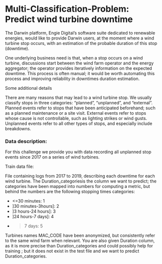 # Multi-Classification-Problem: Predict wind turbine downtime


The Darwin platform, Engie Digital’s software suite dedicated to renewable energies, would like to provide Darwin users, at the moment where a wind turbine stop occurs, with an estimation of the probable duration of this stop (downtime). 

One underlying business need is that, when a stop occurs on a wind turbine, discussions start between the wind farm operator and the energy aggregator; the operator provides iteratively information on the expected downtime. This process is often manual; it would be worth automating this process and improving reliability in downtimes duration estimation. 

Some additional details

There are many reasons that may lead to a wind turbine stop. We usually classify stops in three categories: “planned”, “unplanned”, and “external”. Planned events refer to stops that have been anticipated beforehand; such as a planned maintenance or a site visit. External events refer to stops whose cause is not controllable, such as lighting strikes or wind gusts. Unplanned events refer to all other types of stops, and especially include breakdowns.

###  Data description: 
For this challenge we provide you with data recording all unplanned stop events since 2017 on a series of wind turbines. 

Train data file:

File containing logs from 2017 to 2019, describing each downtime for each wind turbine. The Duration_categoriesis the column we want to predict; the categories have been mapped into numbers for computing a metric, but behind the numbers are the following stopping times categories:
- <=30 minutes: 1
- ]30 minutes-3hours]: 2
- ]3 hours-24 hours]: 3
- ]24 hours-7 days]: 4
- > 7 days: 5

Turbines names MAC_CODE have been anonymized, but consistently refer to the same wind farm when relevant.
You are also given Duration column, as it is more precise than Duration_categories and could possibly help for training ; but it does not exist in the test file and we want to predict Duration_categories.
